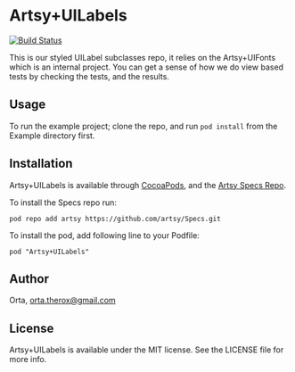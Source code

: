 # Artsy+UILabels

[![Build Status](https://travis-ci.org/artsy/Artsy-UILabels.svg)](https://travis-ci.org/artsy/Artsy-UILabels)

This is our styled UILabel subclasses repo, it relies on the Artsy+UIFonts which is an internal project. You can get a sense of how we do view based tests by checking the tests, and the results.

## Usage

To run the example project; clone the repo, and run `pod install` from the Example directory first.

## Installation

Artsy+UILabels is available through [CocoaPods](http://cocoapods.org), and the [Artsy Specs Repo](https://github.com/artsy/specs). 

To install the Specs repo run:

    pod repo add artsy https://github.com/artsy/Specs.git

To install the pod, add following line to your Podfile:

    pod "Artsy+UILabels"

## Author

Orta, orta.therox@gmail.com

## License

Artsy+UILabels is available under the MIT license. See the LICENSE file for more info.

